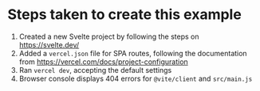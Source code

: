 # Steps taken to create this example

1. Created a new Svelte project by following the steps on https://svelte.dev/
2. Added a `vercel.json` file for SPA routes, following the documentation from https://vercel.com/docs/project-configuration
3. Ran `vercel dev`, accepting the default settings
4. Browser console displays 404 errors for `@vite/client` and `src/main.js`
